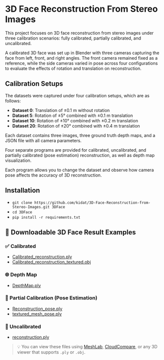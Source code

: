 # 3D Face Reconstruction From Stereo Images

This project focuses on 3D face reconstruction from stereo images under three calibration scenarios: fully calibrated, partially calibrated, and uncalibrated.

A calibrated 3D face was set up in Blender with three cameras capturing the face from left, front, and right angles. The front camera remained fixed as a reference, while the side cameras varied in pose across four configurations to evaluate the effects of rotation and translation on reconstruction.

## Calibration Setups

The datasets were captured under four calibration setups, which are as follows:

- **Dataset 0**: Translation of ±0.1 m without rotation  
- **Dataset 5**: Rotation of ±5° combined with ±0.1 m translation  
- **Dataset 10**: Rotation of ±10° combined with ±0.2 m translation  
- **Dataset 20**: Rotation of ±20° combined with ±0.4 m translation  

Each dataset contains three images, three ground truth depth maps, and a JSON file with all camera parameters.

Four separate programs are provided for calibrated, uncalibrated, and partially calibrated (pose estimation) reconstruction, as well as depth map visualization.

Each program allows you to change the dataset and observe how camera pose affects the accuracy of 3D reconstruction.
## Installation
- `git clone https://github.com/kidat/3D-Face-Reconstruction-from-Stereo-Images.git 3DFace`
- `cd 3DFace`
- `pip install -r requirements.txt`

## 🔽 Downloadable 3D Face Result Examples 

### ✅ Calibrated
- [Calibrated_reconstruction.ply](https://github.com/kidat/3D-Face-Reconstruction-from-Stereo-Images/raw/master/output/calibrated/Calibrated_reconstruction.ply)
- [Calibrated_reconstruction_textured.obj](https://github.com/kidat/3D-Face-Reconstruction-from-Stereo-Images/raw/master/output/calibrated/Calibrated_reconstruction_textured.obj)

### 🌐 Depth Map
- [DepthMap.ply](https://github.com/kidat/3D-Face-Reconstruction-from-Stereo-Images/raw/master/output/depthmap/DepthMap.ply)

### 📍 Partial Calibration (Pose Estimation)
- [Reconstruction_pose.ply](https://github.com/kidat/3D-Face-Reconstruction-from-Stereo-Images/raw/master/output/partial%20calibrated/Reconstruction_pose.ply)
- [textured_mesh_pose.ply](https://github.com/kidat/3D-Face-Reconstruction-from-Stereo-Images/raw/master/output/partial%20calibrated/textured_mesh_pose.ply)

### 🚫 Uncalibrated
- [reconstruction.ply](https://github.com/kidat/3D-Face-Reconstruction-from-Stereo-Images/raw/master/output/uncalibrated/reconstruction.ply)

> 💡 You can view these files using [MeshLab](https://www.meshlab.net/), [CloudCompare](https://www.danielgm.net/cc/), or any 3D viewer that supports `.ply` or `.obj`.
